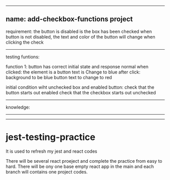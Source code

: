 ------------------------------------------------------------------------------
name:
    add-checkbox-functions project
------------------------------------------------------------------------------
requirement:
    the button is disabled is the box has been checked
    when button is not disabled, the text and color of the button will change when clicking the check

------------------------------------------------------------------------------

testing funtions:

function 1: button has correct initial state and response normal when clicked:
        the element is a button
        text is Change to blue
        after click:
            background to be blue
            button text to change to red

initial condition wiht unchecked box and enabled button: 
        check that the button starts out enabled
        check that the checkbox starts out unchecked



------------------------------------------------------------------------------
knowledge:


------------------------------------------------------------------------------
------------------------------------------------------------------------------

# jest-testing-practice
It is used to refresh my jest and react codes

There will be several react proeject and complete the practice from easy to hard.
There will be ony one base empty react app in the main and each branch will contains one project codes.